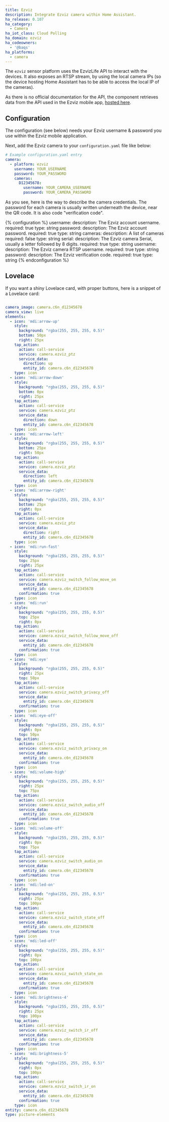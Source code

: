 ```yaml
---
title: Ezviz
description: Integrate Ezviz camera within Home Assistant.
ha_release: 0.107
ha_category:
  - Camera
ha_iot_class: Cloud Polling
ha_domain: ezviz
ha_codeowners:
  - '@baqs'
ha_platforms:
  - camera
---
```


The `ezviz` sensor platform uses the EzvizLife API to interact with the devices.
It also exposes an RTSP stream, by using the local camera IPs (so the device hosting Home Assistant has to be able to access the local IP of the cameras).

As there is no official documentation for the API, the component retrieves data from the API used in the Ezviz mobile app, [hosted here](https://apiieu.ezvizlife.com).

## Configuration

The configuration (see below) needs your Ezviz username & password you use within the Ezviz mobile application.

Next, add the Ezviz camera to your `configuration.yaml` file like below:

```yaml
# Example configuration.yaml entry
camera:
  - platform: ezviz
    username: YOUR_USERNAME
    password: YOUR_PASSWORD
    cameras:
      D12345678:
        username: YOUR_CAMERA_USERNAME
        password: YOUR_CAMERA_PASSWORD
```

As you see, here is the way to describe the camera credentials.
The password for each camera is usually written underneath the device, near the QR code. It is also code "verification code".

{% configuration %}
username:
  description: The Ezviz account username.
  required: true
  type: string
password:
  description: The Ezviz account password.
  required: true
  type: string
cameras:
  description: A list of cameras
  required: false
  type: string
  serial:
    description: The Ezviz camera Serial, usually a letter followed by 8 digits.
    required: true
    type: string
    username:
      description: The Ezviz camera RTSP username.
      required: true
      type: string
    password:
      description: The Ezviz verification code.
      required: true
      type: string
{% endconfiguration %}

## Lovelace

If you want a shiny Lovelace card, with proper buttons, here is a snippet of a Lovelace card:

```yaml

camera_image: camera.c6n_d12345678
camera_view: live
elements:
  - icon: 'mdi:arrow-up'
    style:
      background: "rgba(255, 255, 255, 0.5)"
      bottom: 50px
      right: 25px
    tap_action:
      action: call-service
      service: camera.ezviz_ptz
      service_data:
        direction: up
        entity_id: camera.c6n_d12345678
    type: icon
  - icon: 'mdi:arrow-down'
    style:
      background: "rgba(255, 255, 255, 0.5)"
      bottom: 0px
      right: 25px
    tap_action:
      action: call-service
      service: camera.ezviz_ptz
      service_data:
        direction: down
        entity_id: camera.c6n_d12345678
    type: icon
  - icon: 'mdi:arrow-left'
    style:
      background: "rgba(255, 255, 255, 0.5)"
      bottom: 25px
      right: 50px
    tap_action:
      action: call-service
      service: camera.ezviz_ptz
      service_data:
        direction: left
        entity_id: camera.c6n_d12345678
    type: icon
  - icon: 'mdi:arrow-right'
    style:
      background: "rgba(255, 255, 255, 0.5)"
      bottom: 25px
      right: 0px
    tap_action:
      action: call-service
      service: camera.ezviz_ptz
      service_data:
        direction: right
        entity_id: camera.c6n_d12345678
    type: icon
  - icon: 'mdi:run-fast'
    style:
      background: "rgba(255, 255, 255, 0.5)"
      top: 25px
      right: 25px
    tap_action:
      action: call-service
      service: camera.ezviz_switch_follow_move_on
      service_data:
        entity_id: camera.c6n_d12345678
      confirmation: true
    type: icon
  - icon: 'mdi:run'
    style:
      background: "rgba(255, 255, 255, 0.5)"
      top: 25px
      right: 0px
    tap_action:
      action: call-service
      service: camera.ezviz_switch_follow_move_off
      service_data:
        entity_id: camera.c6n_d12345678
      confirmation: true
    type: icon
  - icon: 'mdi:eye'
    style:
      background: "rgba(255, 255, 255, 0.5)"
      right: 25px
      top: 50px
    tap_action:
      action: call-service
      service: camera.ezviz_switch_privacy_off
      service_data:
        entity_id: camera.c6n_d12345678
      confirmation: true
    type: icon
  - icon: 'mdi:eye-off'
    style:
      background: "rgba(255, 255, 255, 0.5)"
      right: 0px
      top: 50px
    tap_action:
      action: call-service
      service: camera.ezviz_switch_privacy_on
      service_data:
        entity_id: camera.c6n_d12345678
      confirmation: true
    type: icon
  - icon: 'mdi:volume-high'
    style:
      background: "rgba(255, 255, 255, 0.5)"
      right: 25px
      top: 75px
    tap_action:
      action: call-service
      service: camera.ezviz_switch_audio_off
      service_data:
        entity_id: camera.c6n_d12345678
      confirmation: true
    type: icon
  - icon: 'mdi:volume-off'
    style:
      background: "rgba(255, 255, 255, 0.5)"
      right: 0px
      top: 75px
    tap_action:
      action: call-service
      service: camera.ezviz_switch_audio_on
      service_data:
        entity_id: camera.c6n_d12345678
      confirmation: true
    type: icon
  - icon: 'mdi:led-on'
    style:
      background: "rgba(255, 255, 255, 0.5)"
      right: 25px
      top: 100px
    tap_action:
      action: call-service
      service: camera.ezviz_switch_state_off
      service_data:
        entity_id: camera.c6n_d12345678
      confirmation: true
    type: icon
  - icon: 'mdi:led-off'
    style:
      background: "rgba(255, 255, 255, 0.5)"
      right: 0px
      top: 100px
    tap_action:
      action: call-service
      service: camera.ezviz_switch_state_on
      service_data:
        entity_id: camera.c6n_d12345678
      confirmation: true
    type: icon
  - icon: 'mdi:brightness-4'
    style:
      background: "rgba(255, 255, 255, 0.5)"
      right: 25px
      top: 100px
    tap_action:
      action: call-service
      service: camera.ezviz_switch_ir_off
      service_data:
        entity_id: camera.c6n_d12345678
      confirmation: true
    type: icon
  - icon: 'mdi:brightness-5'
    style:
      background: "rgba(255, 255, 255, 0.5)"
      right: 0px
      top: 100px
    tap_action:
      action: call-service
      service: camera.ezviz_switch_ir_on
      service_data:
        entity_id: camera.c6n_d12345678
      confirmation: true
    type: icon
entity: camera.c6n_d12345678
type: picture-elements
```
